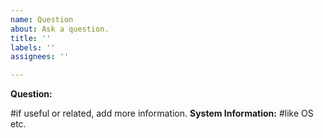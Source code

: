 ```yaml
---
name: Question
about: Ask a question.
title: ''
labels: ''
assignees: ''

---
```


**Question:**


#if useful or related, add more information.
**System Information:**
#like OS etc.
